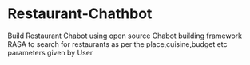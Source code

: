 # Restaurant-Chathbot
Build Restaurant Chabot using open source Chabot building framework RASA to search for restaurants as per the place,cuisine,budget etc parameters given by User
